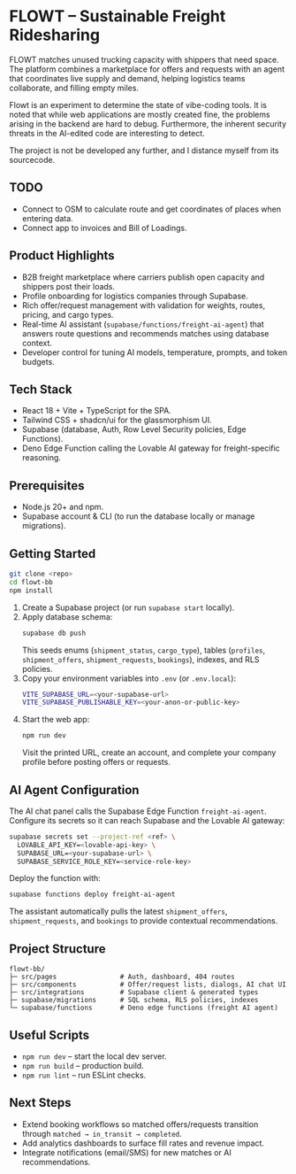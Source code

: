 # FLOWT – Sustainable Freight Ridesharing
FLOWT matches unused trucking capacity with shippers that need space. The platform combines a marketplace for offers and requests with an agent that coordinates live supply and demand, helping logistics teams collaborate, and filling empty miles. 

Flowt is an experiment to determine the state of vibe-coding tools.
It is noted that while web applications are mostly created fine, the problems arising in the backend are hard to debug. Furthermore, the inherent security threats in the AI-edited code are interesting to detect.

The project is not be developed any further, and I distance myself from its sourcecode.


## TODO
- Connect to OSM to calculate route and get coordinates of places when entering data.
- Connect app to invoices and Bill of Loadings.

## Product Highlights
- B2B freight marketplace where carriers publish open capacity and shippers post their loads.
- Profile onboarding for logistics companies through Supabase.
- Rich offer/request management with validation for weights, routes, pricing, and cargo types.
- Real-time AI assistant (`supabase/functions/freight-ai-agent`) that answers route questions and recommends matches using database context.
- Developer control for tuning AI models, temperature, prompts, and token budgets.

## Tech Stack
- React 18 + Vite + TypeScript for the SPA.
- Tailwind CSS + shadcn/ui for the glassmorphism UI.
- Supabase (database, Auth, Row Level Security policies, Edge Functions).
- Deno Edge Function calling the Lovable AI gateway for freight-specific reasoning.

## Prerequisites
- Node.js 20+ and npm.
- Supabase account & CLI (to run the database locally or manage migrations).

## Getting Started
```bash
git clone <repo>
cd flowt-bb
npm install
```

1. Create a Supabase project (or run `supabase start` locally).
2. Apply database schema:
   ```bash
   supabase db push
   ```
   This seeds enums (`shipment_status`, `cargo_type`), tables (`profiles`, `shipment_offers`, `shipment_requests`, `bookings`), indexes, and RLS policies.
3. Copy your environment variables into `.env` (or `.env.local`):
   ```bash
   VITE_SUPABASE_URL=<your-supabase-url>
   VITE_SUPABASE_PUBLISHABLE_KEY=<your-anon-or-public-key>
   ```
4. Start the web app:
   ```bash
   npm run dev
   ```
   Visit the printed URL, create an account, and complete your company profile before posting offers or requests.

## AI Agent Configuration
The AI chat panel calls the Supabase Edge Function `freight-ai-agent`. Configure its secrets so it can reach Supabase and the Lovable AI gateway:

```bash
supabase secrets set --project-ref <ref> \
  LOVABLE_API_KEY=<lovable-api-key> \
  SUPABASE_URL=<your-supabase-url> \
  SUPABASE_SERVICE_ROLE_KEY=<service-role-key>
```

Deploy the function with:
```bash
supabase functions deploy freight-ai-agent
```

The assistant automatically pulls the latest `shipment_offers`, `shipment_requests`, and `bookings` to provide contextual recommendations.

## Project Structure
```
flowt-bb/
├─ src/pages                # Auth, dashboard, 404 routes
├─ src/components           # Offer/request lists, dialogs, AI chat UI
├─ src/integrations         # Supabase client & generated types
├─ supabase/migrations      # SQL schema, RLS policies, indexes
└─ supabase/functions       # Deno edge functions (freight AI agent)
```

## Useful Scripts
- `npm run dev` – start the local dev server.
- `npm run build` – production build.
- `npm run lint` – run ESLint checks.

## Next Steps
- Extend booking workflows so matched offers/requests transition through `matched → in_transit → completed`.
- Add analytics dashboards to surface fill rates and revenue impact.
- Integrate notifications (email/SMS) for new matches or AI recommendations.

